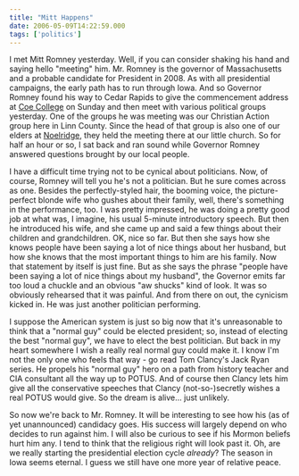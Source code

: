 ```yaml
---
title: "Mitt Happens"
date: 2006-05-09T14:22:59.000
tags: ['politics']
---
```


I met Mitt Romney yesterday. Well, if you can consider shaking his hand and saying hello "meeting" him. Mr. Romney is the governor of Massachusetts and a probable candidate for President in 2008. As with all presidential campaigns, the early path has to run through Iowa. And so Governor Romney found his way to Cedar Rapids to give the commencement address at [Coe College](http://www.coe.edu) on Sunday and then meet with various political groups yesterday. One of the groups he was meeting was our Christian Action group here in Linn County. Since the head of that group is also one of our elders at [Noelridge](http://www.noelridge.org), they held the meeting there at our little church. So for half an hour or so, I sat back and ran sound while Governor Romney answered questions brought by our local people.

I have a difficult time trying not to be cynical about politicians. Now, of course, Romney will tell you he's not a politician. But he sure comes across as one. Besides the perfectly-styled hair, the booming voice, the picture-perfect blonde wife who gushes about their family, well, there's something in the performance, too. I was pretty impressed, he was doing a pretty good job at what was, I imagine, his usual 5-minute introductory speech. But then he introduced his wife, and she came up and said a few things about their children and grandchildren. OK, nice so far. But then she says how she knows people have been saying a lot of nice things about her husband, but how she knows that the most important things to him are his family. Now that statement by itself is just fine. But as she says the phrase "people have been saying a lot of nice things about my husband", the Governor emits far too loud a chuckle and an obvious "aw shucks" kind of look. It was so obviously rehearsed that it was painful. And from there on out, the cynicism kicked in. He was just another politician performing.

I suppose the American system is just so big now that it's unreasonable to think that a "normal guy" could be elected president; so, instead of electing the best "normal guy", we have to elect the best politician. But back in my heart somewhere I wish a really real normal guy could make it. I know I'm not the only one who feels that way - go read Tom Clancy's Jack Ryan series. He propels his "normal guy" hero on a path from history teacher and CIA consultant all the way up to POTUS. And of course then Clancy lets him give all the conservative speeches that Clancy (not-so-)secretly wishes a real POTUS would give. So the dream is alive... just unlikely.

So now we're back to Mr. Romney. It will be interesting to see how his (as of yet unannounced) candidacy goes. His success will largely depend on who decides to run against him. I will also be curious to see if his Mormon beliefs hurt him any. I tend to think that the religious right will look past it. Oh, are we really starting the presidential election cycle _already_? The season in Iowa seems eternal. I guess we still have one more year of relative peace.
